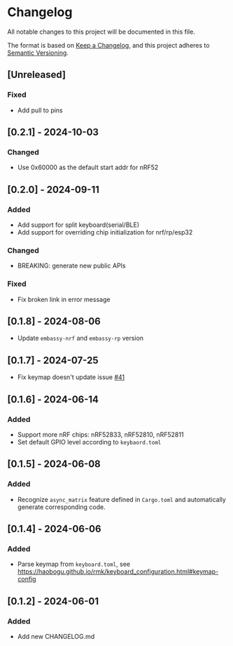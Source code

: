 # Changelog

All notable changes to this project will be documented in this file.

The format is based on [Keep a Changelog](https://keepachangelog.com/en/1.1.0/),
and this project adheres to [Semantic Versioning](https://semver.org/spec/v2.0.0.html).

## [Unreleased]

### Fixed

- Add pull to pins

## [0.2.1] - 2024-10-03

### Changed

- Use 0x60000 as the default start addr for nRF52

## [0.2.0] - 2024-09-11

### Added

- Add support for split keyboard(serial/BLE)
- Add support for overriding chip initialization for nrf/rp/esp32

### Changed

- BREAKING: generate new public APIs

### Fixed

- Fix broken link in error message

## [0.1.8] - 2024-08-06 

- Update `embassy-nrf` and `embassy-rp` version

## [0.1.7] - 2024-07-25 

- Fix keymap doesn't update issue [#41](https://github.com/HaoboGu/rmk/issues/41)

## [0.1.6] - 2024-06-14

### Added

- Support more nRF chips: nRF52833, nRF52810, nRF52811
- Set default GPIO level according to `keybaord.toml`

## [0.1.5] - 2024-06-08

### Added

- Recognize `async_matrix` feature defined in `Cargo.toml` and automatically generate corresponding code.

## [0.1.4] - 2024-06-06

### Added

- Parse keymap from `keyboard.toml`, see https://haobogu.github.io/rmk/keyboard_configuration.html#keymap-config

## [0.1.2] - 2024-06-01

### Added

- Add new CHANGELOG.md
